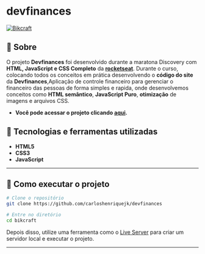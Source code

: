 # devfinances

[![Bikcraft]( https://i.imgur.com/0QjTveP.png "Clique para acessar o projeto")](https://devfinan.netlify.app "Clique para acessar o projeto")   

## 📖 Sobre   
O projeto **Devfinances** foi desenvolvido durante a maratona Discovery com **HTML, JavaScript e CSS Completo** da **[rocketseat](https://www.rocketseat.com.br/discover)**. Durante o curso, colocando todos os conceitos em prática desenvolvendo o **código do site** da **Devfinances**,Aplicação de controle financeiro para gerenciar o financeiro das pessoas de forma simples e rapida, onde desenvolvemos conceitos como **HTML semântico**, **JavaScript Puro**, **otimização** de imagens e arquivos CSS.  


- **Você pode acessar o projeto clicando [aqui](https://devfinan.netlify.app).**


## 🚀 Tecnologias e ferramentas utilizadas
- **HTML5**
- **CSS3**
- **JavaScript**
---

## 🔧 Como executar o projeto

```bash
# Clone o repositório
git clone https://github.com/carloshenriquejk/devfinances

# Entre no diretório
cd bikcraft
```
Depois disso, utilize uma ferramenta como o [Live Server](https://marketplace.visualstudio.com/items?itemName=ritwickdey.LiveServer) para criar um servidor local e executar o projeto.

---
